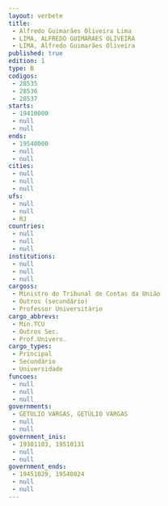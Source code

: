 ```yaml
---
layout: verbete
title:
 - Alfredo Guimarães Oliveira Lima
 - LIMA, ALFREDO GUIMARAES OLIVEIRA
 - LIMA, Alfredo Guimarães Oliveira
published: true
edition: 1  
type: B
codigos: 
 - 28535
 - 28536
 - 28537
starts: 
 - 19410000
 - null 
 - null 
ends: 
 - 19540000
 - null 
 - null 
cities: 
 - null 
 - null 
 - null 
ufs: 
 - null 
 - null 
 - RJ
countries: 
 - null 
 - null 
 - null 
institutions: 
 - null 
 - null 
 - null 
cargoss: 
 - Ministro do Tribunal de Contas da União
 - Outros (secundário)
 - Professor Universitário
cargo_abbrevs: 
 - Min.TCU
 - Outros Sec.
 - Prof.Univers.
cargo_types: 
 - Principal
 - Secundário
 - Universidade
funcoes: 
 - null 
 - null 
 - null 
governments: 
 - GETULIO VARGAS, GETÚLIO VARGAS
 - null 
 - null 
government_inis: 
 - 19301103, 19510131
 - null 
 - null 
government_ends: 
 - 19451029, 19540824
 - null 
 - null 
---
```


